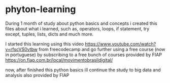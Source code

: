 # phyton-learning
During 1 month of study about python basics and concepts i created this files about what i learned, such as, operators, loops, if statement, try except, tuples, lists, dicts and much more.

I started this learning using this video https://www.youtube.com/watch?v=rfscVS0vtbw from freecodecamp and go further using a free course (now in portuguese) by subscribing to a free bunch of courses provided by FIAP https://on.fiap.com.br/local/movimentobrasildigital/

now, after finished this python basics ill continue the study to big data and analysis also provided by FIAP

